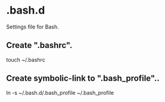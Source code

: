 # .bash.d
Settings file for Bash.

## Create ".bashrc".
touch ~/.bashrc

## Create symbolic-link to ".bash_profile"..
ln -s ~/.bash.d/.bash_profile ~/.bash_profile

